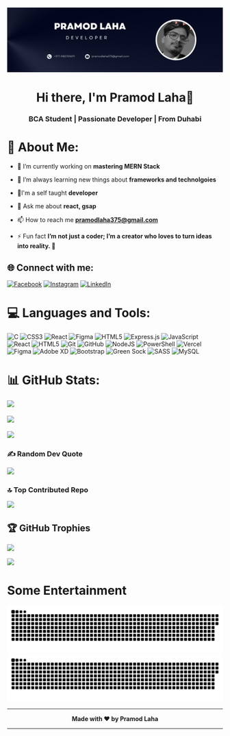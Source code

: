 ![logo](https://github.com/pramodlaha08/pramodlaha08/blob/main/coverphoto.png)
<h1 align="center">Hi there, I'm Pramod Laha👋</h1>
<h3 align="center">BCA Student | Passionate Developer | From Duhabi</h3>

# 💫 About Me:
- 🔭 I’m currently working on **mastering MERN Stack**

- 🌱 I’m always learning new things about **frameworks and technolgoies**

- 👯I'm a self taught **developer**

- 💬 Ask me about **react, gsap** 

- 📫 How to reach me **pramodlaha375@gmail.com**

- ⚡ Fun fact **I’m not just a coder; I’m a creator who loves to turn ideas into reality. 🚀**

## 🌐 Connect with me:
[![Facebook](https://img.shields.io/badge/Facebook-%231877F2.svg?logo=Facebook&logoColor=white)](https://www.facebook.com/profile.php?id=61559807057926) [![Instagram](https://img.shields.io/badge/Instagram-%23E4405F.svg?logo=Instagram&logoColor=white)](https://www.instagram.com/pramodlaha08/) [![LinkedIn](https://img.shields.io/badge/LinkedIn-%230077B5.svg?logo=linkedin&logoColor=white)](https://www.linkedin.com/in/pramod-laha-2869552b5/) 

# 💻 Languages and Tools:
![C](https://img.shields.io/badge/c-%2300599C.svg?style=for-the-badge&logo=c&logoColor=white) ![CSS3](https://img.shields.io/badge/css3-%231572B6.svg?style=for-the-badge&logo=css3&logoColor=white) ![React](https://img.shields.io/badge/react-%2320232a.svg?style=for-the-badge&logo=react&logoColor=%2361DAFB) ![Figma](https://img.shields.io/badge/figma-%23F24E1E.svg?style=for-the-badge&logo=figma&logoColor=white) ![HTML5](https://img.shields.io/badge/html5-%23E34F26.svg?style=for-the-badge&logo=html5&logoColor=white) ![Express.js](https://img.shields.io/badge/express.js-%23404d59.svg?style=for-the-badge&logo=express&logoColor=%2361DAFB) ![JavaScript](https://img.shields.io/badge/javascript-%23323330.svg?style=for-the-badge&logo=javascript&logoColor=%23F7DF1E) ![React](https://img.shields.io/badge/react-%2320232a.svg?style=for-the-badge&logo=react&logoColor=%2361DAFB) ![HTML5](https://img.shields.io/badge/html5-%23E34F26.svg?style=for-the-badge&logo=html5&logoColor=white) ![Git](https://img.shields.io/badge/git-%23F05033.svg?style=for-the-badge&logo=git&logoColor=white) ![GitHub](https://img.shields.io/badge/github-%23121011.svg?style=for-the-badge&logo=github&logoColor=white) ![NodeJS](https://img.shields.io/badge/node.js-6DA55F?style=for-the-badge&logo=node.js&logoColor=white) ![PowerShell](https://img.shields.io/badge/PowerShell-%235391FE.svg?style=for-the-badge&logo=powershell&logoColor=white) ![Vercel](https://img.shields.io/badge/vercel-%23000000.svg?style=for-the-badge&logo=vercel&logoColor=white) ![Figma](https://img.shields.io/badge/figma-%23F24E1E.svg?style=for-the-badge&logo=figma&logoColor=white) ![Adobe XD](https://img.shields.io/badge/Adobe%20XD-470137?style=for-the-badge&logo=Adobe%20XD&logoColor=#FF61F6) ![Bootstrap](https://img.shields.io/badge/bootstrap-%238511FA.svg?style=for-the-badge&logo=bootstrap&logoColor=white) ![Green Sock](https://img.shields.io/badge/green%20sock-88CE02?style=for-the-badge&logo=greensock&logoColor=white) ![SASS](https://img.shields.io/badge/SASS-hotpink.svg?style=for-the-badge&logo=SASS&logoColor=white) ![MySQL](https://img.shields.io/badge/mysql-4479A1.svg?style=for-the-badge&logo=mysql&logoColor=white)

# 📊 GitHub Stats:
![](https://github-readme-stats.vercel.app/api?username=pramodlaha08&theme=tokyonight&bg_color=00000000&hide_border=false&include_all_commits=true&count_private=true&show_icons=true&locale&show=prs_merged,prs_merged_percentage&rank_icon=github
)<br/><br/>
![](https://github-readme-streak-stats.herokuapp.com/?user=pramodlaha08&theme=default&bg_color=00000000&hide_border=false&text_bold=true)<br/><br/>
![](https://github-readme-stats.vercel.app/api/top-langs/?username=pramodlaha08&theme=tokyonight&bg_color=00000000&hide_border=false&include_all_commits=false&count_private=true&layout=compact&text_bold=true)

### ✍️ Random Dev Quote
![](https://quotes-github-readme.vercel.app/api?type=horizontal&theme=tokyonight&bg_color=00000000&text_bold=true)

### 🔝 Top Contributed Repo
![](https://github-contributor-stats.vercel.app/api?username=pramodlaha08&limit=5&theme=tokyonight&bg_color=00000000&combine_all_yearly_contributions=true&show_icons=true&locale)

## 🏆 GitHub Trophies
![](https://github-profile-trophy.vercel.app/?username=pramodlaha08&theme=radical&no-frame=false&no-bg=false&margin-w=4) <br/>

[![](https://visitcount.itsvg.in/api?id=pramodlaha08&icon=7&color=6)](https://visitcount.itsvg.in)

# Some Entertainment
![github contribution grid snake animation](https://raw.githubusercontent.com/pramodlaha08/pramodlaha08/output/github-contribution-grid-snake-dark.svg#gh-dark-mode-only)
![github contribution grid snake animation](https://raw.githubusercontent.com/pramodlaha08/pramodlaha08/output/github-contribution-grid-snake.svg#gh-light-mode-only)

---
<p align="center"><strong>Made with ❤️ by Pramod Laha</strong></p>

---
